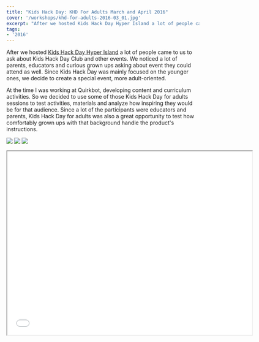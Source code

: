 ```yaml
---
title: "Kids Hack Day: KHD For Adults March and April 2016"
cover: '/workshops/khd-for-adults-2016-03_01.jpg'
excerpt: "After we hosted Kids Hack Day Hyper Island a lot of people came to us to ask about Kids Hack Day Club and other events. We noticed a lot of parents, educators and curious grown ups asking about event they could attend as well. Since Kids Hack Day was mainly focused on the younger ones, we decide to create a special event, more adult-oriented."
tags:
- '2016'
---
```


After we hosted [Kids Hack Day Hyper Island](/workshop/2016-03-kids-hack-day-hyper-island) a lot of people came to us to ask about Kids Hack Day Club and other events. We noticed a lot of parents, educators and curious grown ups asking about event they could attend as well. Since Kids Hack Day was mainly focused on the younger ones, we decide to create a special event, more adult-oriented.

At the time I was working at Quirkbot, developing content and curriculum activities. So we decided to use some of those Kids Hack Day for adults sessions to test activities, materials and analyze how inspiring they would be for that audience. Since a lot of the participants were educators and parents, Kids Hack Day for adults was also a great opportunity to test how comfortably grown ups with that background handle the product's instructions.

![](/workshops/khd-for-adults-2016-03_01.jpg)
![](/workshops/khd-for-adults-2016-03_02.jpg)
![](/workshops/khd-for-adults-2016-03_03.jpg)

<iframe width="640" height="480" src="//www.youtube.com/embed/IbrmV32dptE" allowfullscreen></iframe>
